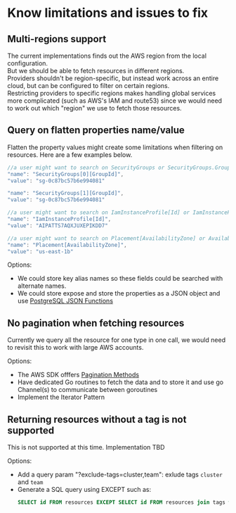 
# Know limitations and issues to fix

## Multi-regions support

The current implementations finds out the AWS region from the local configuration.  
But we should be able to fetch resources in different regions.  
Providers shouldn't be region-specific, but instead work across an entire cloud, but can be configured to filter on certain regions.  
Restricting providers to specific regions makes handling global services more complicated (such as AWS's IAM and route53) since we would need to work out which "region" we use to fetch those resources.

## Query on flatten properties name/value
Flatten the property values might create some limitations when filtering on resources. Here are a few examples below.
```js
//a user might want to search on SecurityGroups or SecurityGroups.GroupId
"name": "SecurityGroups[0][GroupId]",
"value": "sg-0c87bc57b6e994081"

"name": "SecurityGroups[1][GroupId]",
"value": "sg-0c87bc57b6e994081"
```

```js
//a user might want to search on IamInstanceProfile[Id] or IamInstanceProfile.Id but not Id
"name": "IamInstanceProfile[Id]",
"value": "AIPATTS7AQXJUXEPIKDD7"
```

```js
//a user might want to search on Placement[AvailabilityZone] or AvailabilityZone
"name": "Placement[AvailabilityZone]",
"value": "us-east-1b"
```

Options:
- We could store key alias names so these fields could be searched with alternate names.
- We could store expose and store the properties as a JSON object and use [PostgreSQL JSON Functions](https://www.postgresql.org/docs/12/functions-json.html)


## No pagination when fetching resources

Currently we query all the resource for one type in one call, we would need to revisit this to work with large AWS accounts.

Options:
- The AWS SDK offfers [Pagination Methods](https://docs.aws.amazon.com/sdk-for-go/v1/developer-guide/making-requests.html)
- Have dedicated Go routines to fetch the data and to store it and use go Channel(s) to communicate between goroutines
- Implement the Iterator Pattern

## Returning resources without a tag is not supported

This is not supported at this time. Implementation TBD

Options:
- Add a query param "?exclude-tags=cluster,team": exlude tags `cluster` and `team`
- Generate a SQL query using EXCEPT such as:
    ```sql
    SELECT id FROM resources EXCEPT SELECT id FROM resources join tags where tag.name in ("cluster", "team")
    ```

